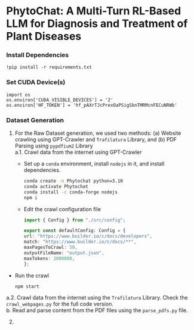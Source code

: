 # PhytoChat: A Multi-Turn RL-Based LLM for Diagnosis and Treatment of Plant Diseases

### Install Dependencies
```!pip install -r requirements.txt```

### Set CUDA Device(s)
```
import os
os.environ['CUDA_VISIBLE_DEVICES'] = '2'
os.environ['HF_TOKEN'] = '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'
```

### Dataset Generation
1. For the Raw Dataset generation, we used two methods: (a) Website crawling using GPT-Crawler and ```Trafilatura``` Library, and (b) PDF Parsing using ```pypdfium2``` Library <br>
   a.1. Crawl data from the internet using GPT-Crawler
   * Set up a `conda` environment, install `nodejs` in it, and install dependencies.

     ```bash
     conda create -n Phytochat python=3.10
     conda activate Phytochat
     conda install -c conda-forge nodejs
     npm i
     ```

   * Edit the crawl configuration file
     ```ts
     import { Config } from "./src/config";

     export const defaultConfig: Config = {
     url: "https://www.builder.io/c/docs/developers",
     match: "https://www.builder.io/c/docs/**",
     maxPagesToCrawl: 50,
     outputFileName: "output.json",
     maxTokens: 2000000,
     };
     ```

  * Run the crawl
    ```bash
    npm start
    ```
  
  a.2. Crawl data from the internet using the ```Trafilatura``` Library. Check the ```crawl_webpages.py``` for the full code version. <br>
  b. Read and parse content from the PDF files using the ```parse_pdfs.py``` file.

2. 
